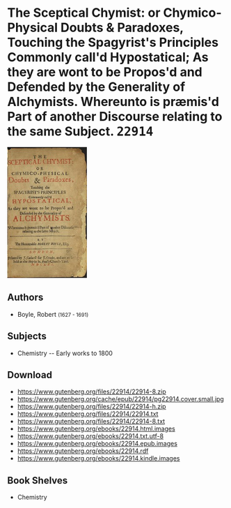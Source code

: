 # The Sceptical Chymist: or Chymico-Physical Doubts & Paradoxes, Touching the Spagyrist's Principles Commonly call'd Hypostatical; As they are wont to be Propos'd and Defended by the Generality of Alchymists. Whereunto is præmis'd Part of another Discourse relating to the same Subject. <kbd>22914</kbd>

![](./cover.medium.jpg "")

## Authors


 - Boyle, Robert <small>(1627 - 1691)</small>

## Subjects


 - Chemistry -- Early works to 1800

## Download


 - https://www.gutenberg.org/files/22914/22914-8.zip
 - https://www.gutenberg.org/cache/epub/22914/pg22914.cover.small.jpg
 - https://www.gutenberg.org/files/22914/22914-h.zip
 - https://www.gutenberg.org/files/22914/22914.txt
 - https://www.gutenberg.org/files/22914/22914-8.txt
 - https://www.gutenberg.org/ebooks/22914.html.images
 - https://www.gutenberg.org/ebooks/22914.txt.utf-8
 - https://www.gutenberg.org/ebooks/22914.epub.images
 - https://www.gutenberg.org/ebooks/22914.rdf
 - https://www.gutenberg.org/ebooks/22914.kindle.images

## Book Shelves


 - Chemistry
